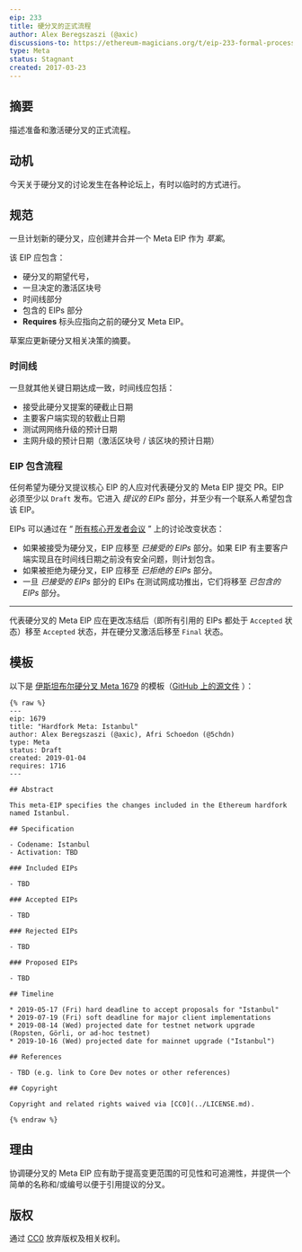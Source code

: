 ```yaml
---
eip: 233
title: 硬分叉的正式流程
author: Alex Beregszaszi (@axic)
discussions-to: https://ethereum-magicians.org/t/eip-233-formal-process-of-hard-forks/1387
type: Meta
status: Stagnant
created: 2017-03-23
---
```


## 摘要

描述准备和激活硬分叉的正式流程。

## 动机

今天关于硬分叉的讨论发生在各种论坛上，有时以临时的方式进行。

## 规范

一旦计划新的硬分叉，应创建并合并一个 Meta EIP 作为 *草案*。

该 EIP 应包含：
- 硬分叉的期望代号，
- 一旦决定的激活区块号
- 时间线部分
- 包含的 EIPs 部分
- **Requires** 标头应指向之前的硬分叉 Meta EIP。

草案应更新硬分叉相关决策的摘要。

### 时间线

一旦就其他关键日期达成一致，时间线应包括：
* 接受此硬分叉提案的硬截止日期
* 主要客户端实现的软截止日期
* 测试网网络升级的预计日期
* 主网升级的预计日期（激活区块号 / 该区块的预计日期）

### EIP 包含流程

任何希望为硬分叉提议核心 EIP 的人应对代表硬分叉的 Meta EIP 提交 PR。EIP 必须至少以 `Draft` 发布。它进入 _提议的 EIPs_ 部分，并至少有一个联系人希望包含该 EIP。

EIPs 可以通过在 “ [所有核心开发者会议](https://github.com/ethereum/pm/) ” 上的讨论改变状态：
- 如果被接受为硬分叉，EIP 应移至 _已接受的 EIPs_ 部分。如果 EIP 有主要客户端实现且在时间线日期之前没有安全问题，则计划包含。
- 如果被拒绝为硬分叉，EIP 应移至 _已拒绝的 EIPs_ 部分。
- 一旦 _已接受的 EIPs_ 部分的 EIPs 在测试网成功推出，它们将移至 _已包含的 EIPs_ 部分。

---

代表硬分叉的 Meta EIP 应在更改冻结后（即所有引用的 EIPs 都处于 `Accepted` 状态）移至 `Accepted` 状态，并在硬分叉激活后移至 `Final` 状态。

## 模板

以下是 [伊斯坦布尔硬分叉 Meta 1679](./eip-1679.md) 的模板（[GitHub 上的源文件](./eip-1679.md) ）：

```
{% raw %}
---
eip: 1679
title: "Hardfork Meta: Istanbul"
author: Alex Beregszaszi (@axic), Afri Schoedon (@5chdn)
type: Meta
status: Draft
created: 2019-01-04
requires: 1716
---

## Abstract

This meta-EIP specifies the changes included in the Ethereum hardfork named Istanbul.

## Specification

- Codename: Istanbul
- Activation: TBD

### Included EIPs

- TBD

### Accepted EIPs

- TBD

### Rejected EIPs

- TBD

### Proposed EIPs

- TBD

## Timeline

* 2019-05-17 (Fri) hard deadline to accept proposals for "Istanbul"
* 2019-07-19 (Fri) soft deadline for major client implementations
* 2019-08-14 (Wed) projected date for testnet network upgrade (Ropsten, Görli, or ad-hoc testnet)
* 2019-10-16 (Wed) projected date for mainnet upgrade ("Istanbul")

## References

- TBD (e.g. link to Core Dev notes or other references)

## Copyright

Copyright and related rights waived via [CC0](../LICENSE.md).

{% endraw %}
```

## 理由

协调硬分叉的 Meta EIP 应有助于提高变更范围的可见性和可追溯性，并提供一个简单的名称和/或编号以便于引用提议的分叉。

## 版权

通过 [CC0](../LICENSE.md) 放弃版权及相关权利。